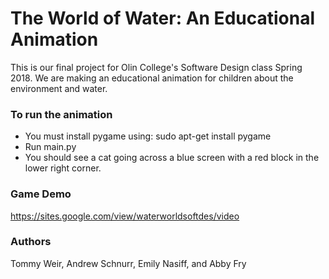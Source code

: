 # The World of Water: An Educational Animation
This is our final project for Olin College's Software Design class Spring 2018. We are making an educational animation for children about the environment and water.
### To run the animation
* You must install pygame using:  sudo apt-get install pygame
* Run main.py
* You should see a cat going across a blue screen with a red block in the lower right corner.
### Game Demo
https://sites.google.com/view/waterworldsoftdes/video
### Authors
Tommy Weir, Andrew Schnurr, Emily Nasiff, and Abby Fry
